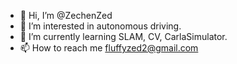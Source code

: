 - 👋 Hi, I’m @ZechenZed
- 👀 I’m interested in autonomous driving.
- 🌱 I’m currently learning SLAM, CV, CarlaSimulator.
- 📫 How to reach me fluffyzed2@gmail.com

<!---
ZechenZed/ZechenZed is a ✨ special ✨ repository because its `README.md` (this file) appears on your GitHub profile.
You can click the Preview link to take a look at your changes.
--->
